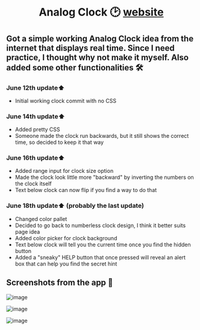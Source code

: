 <div align="center">
  <h1>Analog Clock 🕑 <a href="https://jusgra.github.io/clock-app/">website</a></1>
</div>

## Got a simple working Analog Clock idea from the internet that displays real time. Since I need practice, I thought why not make it myself. Also added some other functionalities 🛠️

### June 12th update⬆️
- Initial working clock commit with no CSS

### June 14th update⬆️
- Added pretty CSS
- Someone made the clock run backwards, but it still shows the correct time, so decided to keep it that way

### June 16th update⬆️
- Added range input for clock size option
- Made the clock look little more "backward" by inverting the numbers on the clock itself
- Text below clock can now flip if you find a way to do that

### June 18th update⬆️ (probably the last update)
- Changed color pallet
- Decided to go back to numberless clock design, I think it better suits page idea
- Added color picker for clock background
- Text below clock will tell you the current time once you find the hidden button
- Added a "sneaky" HELP button that once pressed will reveal an alert box that can help you find the secret hint

## Screenshots from the app 📸

![image](https://github.com/jusgra/clock-app/assets/91288874/3380da37-16be-4840-bc56-60fafc976a95)

![image](https://github.com/jusgra/clock-app/assets/91288874/b960b6d4-706e-400b-80f1-37f8a82a4dd1)

![image](https://github.com/jusgra/clock-app/assets/91288874/95c43316-9437-4b82-96d5-0eae9597f7c5)

